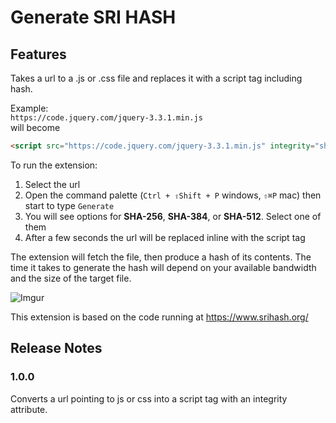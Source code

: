 # Generate SRI HASH

## Features
Takes a url to a .js or .css file and replaces it with a script tag including hash.

Example:  
`https://code.jquery.com/jquery-3.3.1.min.js`  
will become
```html 
<script src="https://code.jquery.com/jquery-3.3.1.min.js" integrity="sha256-FgpCb/KJQlLNfOu91ta32o/NMZxltwRo8QtmkMRdAu8=" crossorigin="anonymous"></script>
  ```  

To run the extension:
1. Select the url
1. Open the command palette (`Ctrl + ⇧Shift + P` windows, `⇧⌘P` mac) then start to type `Generate`
1. You will see options for **SHA-256**, **SHA-384**, or **SHA-512**. Select one of them
1. After a few seconds the url will be replaced inline with the script tag

The extension will fetch the file, then produce a hash of its contents. The time it takes to generate the hash will depend on your available bandwidth and the size of the target file. 

![Imgur](https://i.imgur.com/GJCRux0.gif)

This extension is based on the code running at https://www.srihash.org/

## Release Notes

### 1.0.0

Converts a url pointing to js or css into a script tag with an integrity attribute.